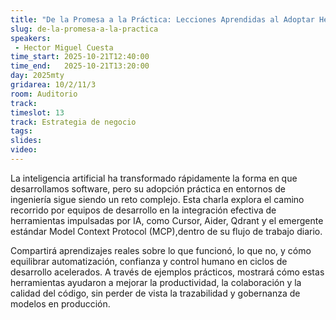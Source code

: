 ```yaml
---
title: "De la Promesa a la Práctica: Lecciones Aprendidas al Adoptar Herramientas de IA en Equipos de Desarrollo"
slug: de-la-promesa-a-la-practica
speakers:
 - Hector Miguel Cuesta
time_start: 2025-10-21T12:40:00
time_end:   2025-10-21T13:20:00
day: 2025mty
gridarea: 10/2/11/3
room: Auditorio
track: 
timeslot: 13
track: Estrategia de negocio
tags:
slides: 
video: 
---
```

La inteligencia artificial ha transformado rápidamente la forma en que desarrollamos software, pero su adopción práctica en entornos de ingeniería sigue siendo un reto complejo. Esta charla explora el camino recorrido por equipos de desarrollo en la integración efectiva de herramientas impulsadas por IA, como Cursor, Aider, Qdrant y el emergente estándar Model Context Protocol (MCP),dentro de su flujo de trabajo diario.

Compartirá aprendizajes reales sobre lo que funcionó, lo que no, y cómo equilibrar automatización, confianza y control humano en ciclos de desarrollo acelerados. A través de ejemplos prácticos, mostrará cómo estas herramientas ayudaron a mejorar la productividad, la colaboración y la calidad del código, sin perder de vista la trazabilidad y gobernanza de modelos en producción.